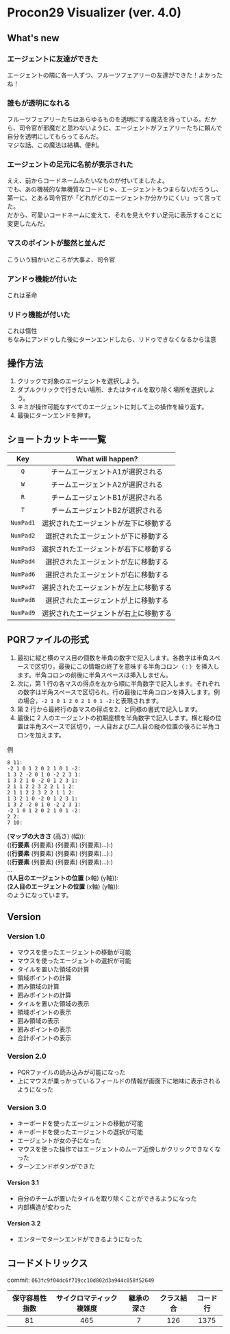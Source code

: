 # Procon29 Visualizer (ver. 4.0)

## What's new

### エージェントに友達ができた

エージェントの隣に各一人ずつ、フルーツフェアリーの友達ができた！よかったね！

### 誰もが透明になれる

フルーツフェアリーたちはあらゆるものを透明にする魔法を持っている。だから、司令官が邪魔だと思わないように、エージェントがフェアリーたちに頼んで自分を透明にしてもらってるんだ。  
マジな話、この魔法は結構、便利。

### エージェントの足元に名前が表示された

ええ、前からコードネームみたいなものが付いてましたよ。  
でも、あの機械的な無機質なコードじゃ、エージェントもつまらないだろうし、  
第一に、とある司令官が「どれがどのエージェントか分かりにくい」って言ってた。  
だから、可愛いコードネームに変えて、それを見えやすい足元に表示することに変更したんだ。

### マスのポイントが整然と並んだ

こういう細かいところが大事よ、司令官

### アンドゥ機能が付いた

これは革命

### リドゥ機能が付いた

これは惰性  
ちなみにアンドゥした後にターンエンドしたら、リドゥできなくなるから注意

## 操作方法

 1. クリックで対象のエージェントを選択しよう。
 1. ダブルクリックで行きたい場所、またはタイルを取り除く場所を選択しよう。
 1. キミが操作可能なすべてのエージェントに対して上の操作を繰り返す。
 1. 最後にターンエンドを押す。

## ショートカットキー一覧

|Key|What will happen?|
|:--:|:--:|
|`Q`| チームエージェントA1が選択される |
|`W`| チームエージェントA2が選択される |
|`R`| チームエージェントB1が選択される |
|`T`| チームエージェントB2が選択される |
|`NumPad1`| 選択されたエージェントが左下に移動する |
|`NumPad2`| 選択されたエージェントが下に移動する |
|`NumPad3`| 選択されたエージェントが右下に移動する |
|`NumPad4`| 選択されたエージェントが左に移動する |
|`NumPad6`| 選択されたエージェントが右に移動する |
|`NumPad7`| 選択されたエージェントが左上に移動する |
|`NumPad8`| 選択されたエージェントが上に移動する |
|`NumPad9`| 選択されたエージェントが右上に移動する |

## PQRファイルの形式

1. 最初に縦と横のマス目の個数を半角の数字で記入します。各数字は半角スペースで区切り，最後にこの情報の終了を意味する半角コロン（ : ）を挿入します。半角コロンの前後に半角スペースは挿入しません。
1. 次に，第 1 行の各マスの得点を左から順に半角数字で記入します。それぞれの数字は半角スペースで区切られ，行の最後に半角コロンを挿入します。例 の場合，`-2 1 0 1 2 0 2 1 0 1 -2:`と表現されます。
1. 第 2 行から最終行の各マスの得点を2．と同様の書式で記入します。
1. 最後に 2 人のエージェントの初期座標を半角数字で記入します。横と縦の位置は半角スペースで区切り，一人目および二人目の縦の位置の後ろに半角コロンを加えます。

例

```pqr
8 11:
-2 1 0 1 2 0 2 1 0 1 -2:
1 3 2 -2 0 1 0 -2 2 3 1:
1 3 2 1 0 -2 0 1 2 3 1:
2 1 1 2 2 3 2 2 1 1 2:
2 1 1 2 2 3 2 2 1 1 2:
1 3 2 1 0 -2 0 1 2 3 1:
1 3 2 -2 0 1 0 -2 2 3 1:
-2 1 0 1 2 0 2 1 0 1 -2:
2 2:
7 10:
```

(**マップの大きさ** (高さ) (幅)):  
((**行要素** (列要素) (列要素) (列要素)...):)  
((**行要素** (列要素) (列要素) (列要素)...):)  
((**行要素** (列要素) (列要素) (列要素)...):)  
...  
(**1人目のエージェントの位置** (x軸) (y軸)):  
(**2人目のエージェントの位置** (x軸) (y軸)):  
のようになっています。

## Version

### Version 1.0

- マウスを使ったエージェントの移動が可能
- マウスを使ったエージェントの選択が可能
- タイルを置いた領域の計算
- 領域ポイントの計算
- 囲み領域の計算
- 囲みポイントの計算
- タイルを置いた領域の表示
- 領域ポイントの表示
- 囲み領域の表示
- 囲みポイントの表示
- 合計ポイントの表示

### Version 2.0

- PQRファイルの読み込みが可能になった
- 上にマウスが乗っかっているフィールドの情報が画面下に地味に表示されるようになった

### Version 3.0

- キーボードを使ったエージェントの移動が可能
- キーボードを使ったエージェントの選択が可能
- エージェントが女の子になった
- マウスを使った操作ではエージェントのムーア近傍しかクリックできなくなった
- ターンエンドボタンができた

#### Version 3.1

- 自分のチームが置いたタイルを取り除くことができるようになった
- 内部構造が変わった

#### Version 3.2

- エンターでターンエンドができるようになった

## コードメトリックス

commit: `063fc9f04dc6f719cc10d802d3a944c058f52649`

|保守容易性指数|サイクロマティック複雑度|継承の深さ|クラス結合|コード行|
|:-:|:-:|:-:|:-:|:-:|  
|81|465|7|126|1375|
